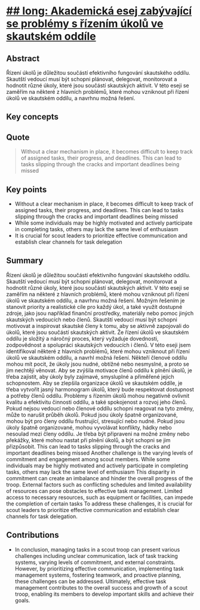 # [## long: Akademická esej zabývající se problémy s řízením úkolů ve skautském oddíle](https://raw.githubusercontent.com/simik394/BP/zadani_v2/_IN/gen/-%20Akademick%C3%A1%20esej%20zab%C3%BDvaj%C3%ADc%C3%AD%20se%20probl%C3%A9my%20s%20%C5%99%C3%ADzen%C3%ADm%20%C3%BAkol%C5%AF%20ve%20skautsk%C3%A9m%20odd%C3%ADle.md)

## Abstract
Řízení úkolů je důležitou součástí efektivního fungování skautského oddílu. Skautští vedoucí musí být schopni plánovat, delegovat, monitorovat a hodnotit různé úkoly, které jsou součástí skautských aktivit. V této eseji se zaměřím na některé z hlavních problémů, které mohou vzniknout při řízení úkolů ve skautském oddílu, a navrhnu možná řešení.

## Key concepts


## Quote
> Without a clear mechanism in place, it becomes difficult to keep track of assigned tasks, their progress, and deadlines. This can lead to tasks slipping through the cracks and important deadlines being missed

## Key points
- Without a clear mechanism in place, it becomes difficult to keep track of assigned tasks, their progress, and deadlines. This can lead to tasks slipping through the cracks and important deadlines being missed
- While some individuals may be highly motivated and actively participate in completing tasks, others may lack the same level of enthusiasm
- It is crucial for scout leaders to prioritize effective communication and establish clear channels for task delegation


## Summary
Řízení úkolů je důležitou součástí efektivního fungování skautského oddílu. Skautští vedoucí musí být schopni plánovat, delegovat, monitorovat a hodnotit různé úkoly, které jsou součástí skautských aktivit.
V této eseji se zaměřím na některé z hlavních problémů, které mohou vzniknout při řízení úkolů ve skautském oddílu, a navrhnu možná řešení.
Možným řešením je stanovit priority a realistické cíle pro každý úkol, a také využít dostupné zdroje, jako jsou například finanční prostředky, materiály nebo pomoc jiných skautských vedoucích nebo členů.
Skautští vedoucí musí být schopni motivovat a inspirovat skautské členy k tomu, aby se aktivně zapojovali do úkolů, které jsou součástí skautských aktivit.
Že řízení úkolů ve skautském oddílu je složitý a náročný proces, který vyžaduje dovednosti, zodpovědnost a spolupráci skautských vedoucích i členů.
V této eseji jsem identifikoval některé z hlavních problémů, které mohou vzniknout při řízení úkolů ve skautském oddílu, a navrhl možná řešení.
Někteří členové oddílu mohou mít pocit, že úkoly jsou nudné, obtížné nebo nesmyslné, a proto se jim nechtějí věnovat.
Aby se zvýšila motivace členů oddílu k plnění úkolů, je třeba zajistit, aby úkoly byly zajímavé, smysluplné a přiměřené jejich schopnostem.
Aby se zlepšila organizace úkolů ve skautském oddíle, je třeba vytvořit jasný harmonogram úkolů, který bude respektovat dostupnost a potřeby členů oddílu.
Problémy s řízením úkolů mohou negativně ovlivnit kvalitu a efektivitu činnosti oddílu, a také spokojenost a rozvoj jeho členů.
Pokud nejsou vedoucí nebo členové oddílu schopni reagovat na tyto změny, může to narušit průběh úkolů.
Pokud jsou úkoly špatně organizované, mohou být pro členy oddílu frustrující, stresující nebo nudné.
Pokud jsou úkoly špatně organizované, mohou vyvolávat konflikty, hádky nebo nesoulad mezi členy oddílu.
Je třeba být připraveni na možné změny nebo překážky, které mohou nastat při plnění úkolů, a být schopni se jim přizpůsobit.
This can lead to tasks slipping through the cracks and important deadlines being missed
Another challenge is the varying levels of commitment and engagement among scout members.
While some individuals may be highly motivated and actively participate in completing tasks, others may lack the same level of enthusiasm
This disparity in commitment can create an imbalance and hinder the overall progress of the troop.
External factors such as conflicting schedules and limited availability of resources can pose obstacles to effective task management.
Limited access to necessary resources, such as equipment or facilities, can impede the completion of certain tasks
To address these challenges, it is crucial for scout leaders to prioritize effective communication and establish clear channels for task delegation.


## Contributions
- In conclusion, managing tasks in a scout troop can present various challenges including unclear communication, lack of task tracking systems, varying levels of commitment, and external constraints. However, by prioritizing effective communication, implementing task management systems, fostering teamwork, and proactive planning, these challenges can be addressed. Ultimately, effective task management contributes to the overall success and growth of a scout troop, enabling its members to develop important skills and achieve their goals.

